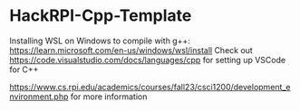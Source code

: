 # HackRPI-Cpp-Template

Installing WSL on Windows to compile with g++: https://learn.microsoft.com/en-us/windows/wsl/install
Check out https://code.visualstudio.com/docs/languages/cpp for setting up VSCode for C++

https://www.cs.rpi.edu/academics/courses/fall23/csci1200/development_environment.php for more information